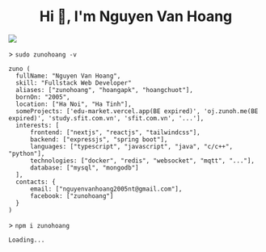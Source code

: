 <h1 align="center">Hi 👋, I'm Nguyen Van Hoang</h1>

![](https://komarev.com/ghpvc/?username=zunohoang)

\> `sudo zunohoang -v`
```JSX
zuno (
  fullName: "Nguyen Van Hoang",
  skill: "Fullstack Web Developer"
  aliases: ["zunohoang", "hoangapk", "hoangchuot"],
  bornOn: "2005",
  location: ["Ha Noi", "Ha Tinh"],
  someProjects: ['edu-market.vercel.app(BE expired)', 'oj.zunoh.me(BE expired)', 'study.sfit.com.vn', 'sfit.com.vn', '...'],
  interests: [
      frontend: ["nextjs", "reactjs", "tailwindcss"],
      backend: ["expressjs", "spring boot"],
      languages: ["typescript", "javascript", "java", "c/c++", "python"],
      technologies: ["docker", "redis", "websocket", "mqtt", "..."],
      database: ["mysql", "mongodb"]
  ],
  contacts: {
      email: ["nguyenvanhoang2005nt@gmail.com"],
      facebook: ["zunohoang"]
  }
)
```
\> `npm i zunohoang`

`Loading...`

